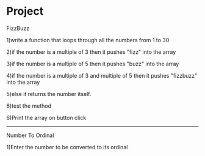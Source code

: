 # Project

FizzBuzz

1)write a function that loops through all the numbers from 1 to 30

2)if the number is a multiple of 3 then it pushes "fizz" into the array

3)if the number is a multiple of 5 then it pushes "buzz" into the array

4)if the number is a multiple of 3 and multiple of 5 then it pushes "fizzbuzz" into the array

5)else it returns the number itself.

6)test the method

6)Print the array on button click

--------------------------------------------------------------------------------------------------------------

Number To Ordinal

1)Enter the number to be converted to its ordinal


